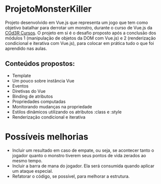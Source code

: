 # ProjetoMonsterKiller

Projeto desenvolvido em Vue.js que representa um jogo que tem como objetivo batalhar para derrotar um monstro, durante o curso de Vue.js da <a href="https://www.cod3r.com.br/?ref=4b3da5&gclid=CjwKCAjw4qCKBhAVEiwAkTYsPDGlxs7IuAhgDgDn4ihfPoVsC57o1f7sZ2BU_58g87YVYn1RpBLCjRoCQA8QAvD_BwE">COd3R Cursos</a>.
O projeto em si é o desafio proposto após a conclusão dos módulos 1 (manipulação de objetos da DOM com Vue.js) e 2 (renderização condicional e iterativa com Vue.js), para colocar em prática tudo o que foi aprendido nas aulas.

## Conteúdos propostos:
- Template
- Um pouco sobre instância Vue
- Eventos
- Diretivas do Vue
- Binding de atributos
- Propriedades computadas
- Monitorando mudanças na propriedade
- Estilos dinâmicos utilizando os atributos :class e :style
- Renderização condicional e iterativa


# Possíveis melhorias

- Incluir um resultado em caso de empate, ou seja, se acontecer tanto o jogador quanto o monstro tiverem seus pontos de vida zerados ao mesmo tempo.
- Incluir a barra de mana do jogador. Ela será consumida quando aplicar um ataque especial.
- Refatorar o código, se possível, para melhorar a estrutura.
